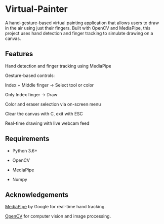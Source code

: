 # Virtual-Painter
A hand-gesture-based virtual painting application that allows users to draw in the air using just their fingers. Built with OpenCV and MediaPipe, this project uses hand detection and finger tracking to simulate drawing on a canvas.

## Features
Hand detection and finger tracking using MediaPipe

Gesture-based controls:

Index + Middle finger → Select tool or color

Only Index finger → Draw

Color and eraser selection via on-screen menu

Clear the canvas with C, exit with ESC

Real-time drawing with live webcam feed

## Requirements
- Python 3.6+

- OpenCV

- MediaPipe

- Numpy

## Acknowledgements
[MediaPipe](https://github.com/google-ai-edge/mediapipe) by Google for real-time hand tracking.

[OpenCV](https://opencv.org/) for computer vision and image processing.
